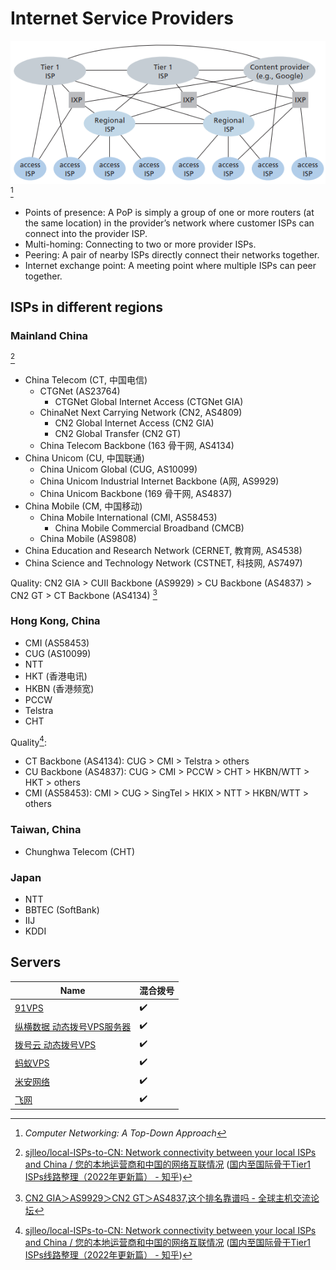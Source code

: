 # Internet Service Providers
![](images/ISP.png)[^topdown]
- Points of presence: A PoP is simply a group of one or more routers (at the same location) in the provider’s network where customer ISPs can connect into the provider ISP.
- Multi-homing: Connecting to two or more provider ISPs.
- Peering: A pair of nearby ISPs directly connect their networks together.
- Internet exchange point: A meeting point where multiple ISPs can peer together.

[^topdown]: *Computer Networking: A Top-Down Approach*

## ISPs in different regions
### Mainland China
[^china-sjlleo]
- China Telecom (CT, 中国电信)
  - CTGNet (AS23764)
    - CTGNet Global Internet Access (CTGNet GIA)
  - ChinaNet Next Carrying Network (CN2, AS4809)
    - CN2 Global Internet Access (CN2 GIA)
    - CN2 Global Transfer (CN2 GT)
  - China Telecom Backbone (163 骨干网, AS4134)
- China Unicom (CU, 中国联通)
  - China Unicom Global (CUG, AS10099)
  - China Unicom Industrial Internet Backbone (A网, AS9929)
  - China Unicom Backbone (169 骨干网, AS4837)
- China Mobile (CM, 中国移动)
  - China Mobile International (CMI, AS58453)
    - China Mobile Commercial Broadband (CMCB)
  - China Mobile (AS9808)
- China Education and Research Network (CERNET, 教育网, AS4538)
- China Science and Technology Network (CSTNET, 科技网, AS7497)

Quality: CN2 GIA > CUII Backbone (AS9929) > CU Backbone (AS4837) > CN2 GT > CT Backbone (AS4134) [^china-quality]

[^china-quality]: [CN2 GIA＞AS9929＞CN2 GT＞AS4837,这个排名靠谱吗 - 全球主机交流论坛](https://hostloc.com/thread-953685-1-1.html)

### Hong Kong, China
- CMI (AS58453)
- CUG (AS10099)
- NTT
- HKT (香港电讯)
- HKBN (香港频宽)
- PCCW
- Telstra
- CHT

Quality[^china-sjlleo]:
- CT Backbone (AS4134): CUG > CMI > Telstra > others
- CU Backbone (AS4837): CUG > CMI > PCCW > CHT > HKBN/WTT > HKT > others
- CMI (AS58453): CMI > CUG > SingTel > HKIX > NTT > HKBN/WTT > others

### Taiwan, China
- Chunghwa Telecom (CHT)

### Japan
- NTT
- BBTEC (SoftBank)
- IIJ
- KDDI

## Servers
Name | 混合拨号
--- | ---
[91VPS](https://www.91vps.com/) | ✔️
[纵横数据 动态拨号VPS服务器](https://www.zndata.com/dtvps/103.html) | ✔️
[拨号云 动态拨号VPS](https://www.bohaovps.com/product/bohaovps.html) | ✔️
[蚂蚁VPS](https://www.mayivps.com/) | ✔️
[米安网络](https://www.miandns.com/) | ✔️
[飞网](https://www.fwvps.com/) | ✔️


[^china-sjlleo]: [sjlleo/local-ISPs-to-CN: Network connectivity between your local ISPs and China / 您的本地运营商和中国的网络互联情况](https://github.com/sjlleo/local-ISPs-to-CN/blob/main/report_zh_CN.md) ([国内至国际骨干Tier1 ISPs线路整理（2022年更新篇） - 知乎](https://zhuanlan.zhihu.com/p/451683996))